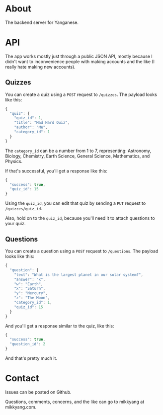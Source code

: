 # About

The backend server for Yanganese.

# API

The app works mostly just through a public JSON API, mostly because I didn't want to inconvenience people with making accounts and the like (I really hate making new accounts).

## Quizzes

You can create a quiz using a `POST` request to `/quizzes`.
The payload looks like this:

``` javascript
{
  "quiz": {
    "quiz_id": 1,
    "title": "Mad Hard Quiz",
    "author": "Me",
    "category_id": 1
  }
}
```

The `category_id` can be a number from 1 to 7, representing: Astronomy, Biology, Chemistry, Earth Science, General Science, Mathematics, and Physics.

If that's successful, you'll get a response like this:

``` javascript
{
  "success": true,
  "quiz_id": 15
}
```

Using the `quiz_id`, you can edit that quiz by sending a `PUT` request to `/quizzes/quiz_id`.

Also, hold on to the `quiz_id`, because you'll need it to attach questions to your quiz.

## Questions

You can create a question using a `POST` request to `/questions`.
The payload looks like this:

``` javascript
{
  "question": {
    "text": "What is the largest planet in our solar system?",
    "answer": "x",
    "w": "Earth",
    "x": "Saturn",
    "y": "Mercury",
    "z": "The Moon",
    "category_id": 1,
    "quiz_id": 15
  }
}
```

And you'll get a response similar to the quiz, like this:

``` javascript
{
  "success": true,
  "question_id": 2
}
```

And that's pretty much it.

# Contact

Issues can be posted on Github.

Questions, comments, concerns, and the like can go to mikkyang at mikkyang.com.
